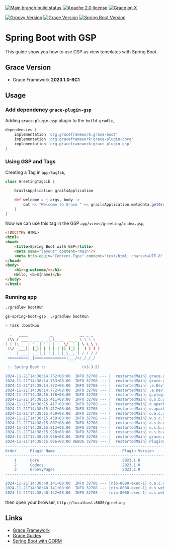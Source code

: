 [![Main branch build status](https://github.com/grace-guides/gs-spring-boot-gsp/workflows/Grace%20CI/badge.svg?style=flat)](https://github.com/grace-guides/gs-spring-boot-gsp/actions?query=workflow%3A%Grace+CI%22)
[![Apache 2.0 license](https://img.shields.io/badge/License-APACHE%202.0-green.svg?logo=APACHE&style=flat)](https://opensource.org/licenses/Apache-2.0)
[![Grace on X](https://img.shields.io/twitter/follow/graceframework?style=social)](https://twitter.com/graceframework)

[![Groovy Version](https://img.shields.io/badge/Groovy-4.0.24-blue?style=flat&color=4298b8)](https://groovy-lang.org/releasenotes/groovy-4.0.html)
[![Grace Version](https://img.shields.io/badge/Grace-2023.1.0-blue?style=flat&color=f49b06)](https://github.com/graceframework/grace-framework/releases/tag/v2023.1.0)
[![Spring Boot Version](https://img.shields.io/badge/Spring_Boot-3.3.5-blue?style=flat&color=6db33f)](https://github.com/spring-projects/spring-boot/releases/tag/v3.3.5)


# Spring Boot with GSP

This guide show you how to use GSP as view templates with Spring Boot.

## Grace Version

- Grace Framework **2023.1.0-RC1**

## Usage

### Add dependency `grace-plugin-gsp`

Adding `grace-plugin-gsp` plugin to the `build.gradle`,

```gradle
dependencies {
	implementation 'org.graceframework:grace-boot'
	implementation 'org.graceframework:grace-plugin-core'
	implementation 'org.graceframework:grace-plugin-gsp'
}
```

### Using GSP and Tags

Creating a Tag in `app/taglib`,

```groovy
class GreetingTagLib {

    GrailsApplication grailsApplication

    def welcome = { args, body ->
        out << "Welcome to Grace " << grailsApplication.metadata.getGrailsVersion()
    }
}
```

Now we can use this tag in the GSP `app/views/greeting/index.gsp`,

```html
<!DOCTYPE HTML>
<html>
<head>
    <title>Spring Boot with GSP</title>
    <meta name="layout" content="main"/>
    <meta http-equiv="Content-Type" content="text/html; charset=UTF-8" />
</head>
<body>
    <h1><g:welcome/></h1>
    Hello, <b>${name}</b>
</body>
</html>
```

### Running app

```bash
./gradlew bootRun
```

```bash
gs-spring-boot-gsp  ./gradlew bootRun

> Task :bootRun

  .   ____          _            __ _ _
 /\\ / ___'_ __ _ _(_)_ __  __ _ \ \ \ \
( ( )\___ | '_ | '_| | '_ \/ _` | \ \ \ \
 \\/  ___)| |_)| | | | | || (_| |  ) ) ) )
  '  |____| .__|_| |_|_| |_\__, | / / / /
 =========|_|==============|___/=/_/_/_/

 :: Spring Boot ::                (v3.3.5)

2024-11-21T14:38:14.752+08:00  INFO 32708 --- [  restartedMain] grace.guides.GraceBootApplication        : Starting GraceBootApplication using Java 17.0.12 with PID 32708 (/Users/rain/Development/github/grace/grace-guides/gs-spring-boot-gsp/build/classes/groovy/main started by rain in /Users/rain/Development/github/grace/grace-guides/gs-spring-boot-gsp)
2024-11-21T14:38:14.753+08:00  INFO 32708 --- [  restartedMain] grace.guides.GraceBootApplication        : No active profile set, falling back to 1 default profile: "default"
2024-11-21T14:38:14.772+08:00  INFO 32708 --- [  restartedMain] .e.DevToolsPropertyDefaultsPostProcessor : Devtools property defaults active! Set 'spring.devtools.add-properties' to 'false' to disable
2024-11-21T14:38:14.772+08:00  INFO 32708 --- [  restartedMain] .e.DevToolsPropertyDefaultsPostProcessor : For additional web related logging consider setting the 'logging.level.web' property to 'DEBUG'
2024-11-21T14:38:15.178+08:00  INFO 32708 --- [  restartedMain] g.plugins.DefaultGrailsPluginManager     : Total 3 plugins loaded successfully, take in 41 ms
2024-11-21T14:38:15.411+08:00  INFO 32708 --- [  restartedMain] o.s.b.w.embedded.tomcat.TomcatWebServer  : Tomcat initialized with port 8080 (http)
2024-11-21T14:38:15.417+08:00  INFO 32708 --- [  restartedMain] o.apache.catalina.core.StandardService   : Starting service [Tomcat]
2024-11-21T14:38:15.417+08:00  INFO 32708 --- [  restartedMain] o.apache.catalina.core.StandardEngine    : Starting Servlet engine: [Apache Tomcat/10.1.33]
2024-11-21T14:38:15.439+08:00  INFO 32708 --- [  restartedMain] o.a.c.c.C.[Tomcat].[localhost].[/]       : Initializing Spring embedded WebApplicationContext
2024-11-21T14:38:15.439+08:00  INFO 32708 --- [  restartedMain] w.s.c.ServletWebServerApplicationContext : Root WebApplicationContext: initialization completed in 667 ms
2024-11-21T14:38:15.807+08:00  INFO 32708 --- [  restartedMain] o.s.b.d.a.OptionalLiveReloadServer       : LiveReload server is running on port 35729
2024-11-21T14:38:15.813+08:00  INFO 32708 --- [  restartedMain] o.s.b.a.e.web.EndpointLinksResolver      : Exposing 15 endpoints beneath base path '/actuator'
2024-11-21T14:38:15.928+08:00  INFO 32708 --- [  restartedMain] o.s.b.w.embedded.tomcat.TomcatWebServer  : Tomcat started on port 8080 (http) with context path '/'
2024-11-21T14:38:15.956+08:00  INFO 32708 --- [  restartedMain] grace.guides.GraceBootApplication        : Started GraceBootApplication in 1.33 seconds (process running for 1.668)
2024-11-21T14:38:15.966+08:00 DEBUG 32708 --- [  restartedMain] PluginsInfoApplicationContextInitializer :
----------------------------------------------------------------------------------------------
Order      Plugin Name                              Plugin Version                     Enabled
----------------------------------------------------------------------------------------------
    1      Core                                     2023.1.0                                 Y
    2      Codecs                                   2023.1.0                                 Y
    3      GroovyPages                              2023.1.0                                 Y
----------------------------------------------------------------------------------------------

2024-11-21T14:38:48.141+08:00  INFO 32708 --- [nio-8080-exec-1] o.a.c.c.C.[Tomcat].[localhost].[/]       : Initializing Spring DispatcherServlet 'dispatcherServlet'
2024-11-21T14:38:48.141+08:00  INFO 32708 --- [nio-8080-exec-1] o.s.web.servlet.DispatcherServlet        : Initializing Servlet 'dispatcherServlet'
2024-11-21T14:38:48.142+08:00  INFO 32708 --- [nio-8080-exec-1] o.s.web.servlet.DispatcherServlet        : Completed initialization in 1 ms
```

then open your browser, `http://localhost:8080/greeting`

## Links

- [Grace Framework](https://github.com/graceframework/grace-framework)
- [Grace Guides](https://github.com/grace-guides)
- [Spring Boot with GORM](https://github.com/grace-guides/gs-spring-boot-gorm)
